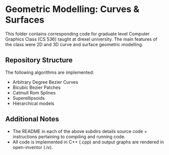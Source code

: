  # Geometric Modelling: Curves & Surfaces
This folder contains corresponding code for graduate level Computer Graphics Class (CS 536) taught at drexel university. The main features of the class were 2D and 3D curve and surface geometric modelling. </br>

## Repository Structure
The following algorithms are implemented: </br>
* Arbitrary Degree Bezier Curves
* Bicubic Bezier Patches
* Catmull Rom Splines 
* Superellipsoids 
* Hierarchical models </br>

## Additional Notes
* The README in each of the above subdirs details source code + instructions pertaining to compiling and running code.
* All code is implemented in C++ (.cpp) and output graphs are rendered in open-inventor (.iv).
